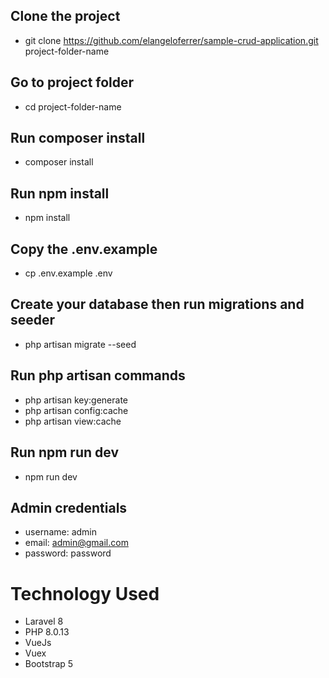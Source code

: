 ## Clone the project
- git clone https://github.com/elangeloferrer/sample-crud-application.git project-folder-name

## Go to project folder
- cd project-folder-name

## Run composer install
- composer install

## Run npm install
- npm install

## Copy the .env.example 
- cp .env.example .env

## Create your database then run migrations and seeder
- php artisan migrate --seed

## Run php artisan commands

- php artisan key:generate
- php artisan config:cache
- php artisan view:cache

## Run npm run dev
- npm run dev

## Admin credentials
- username: admin
- email: admin@gmail.com
- password: password

# Technology Used
- Laravel 8
- PHP 8.0.13
- VueJs
- Vuex
- Bootstrap 5
